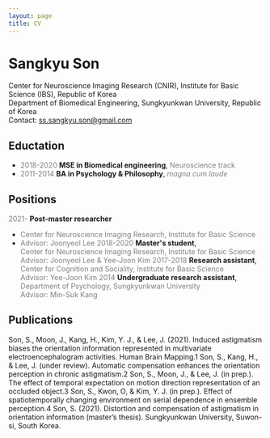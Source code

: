 ```yaml
---
layout: page
title: CV
---
```

# Sangkyu Son
Center for Neuroscience Imaging Research (CNIR), Institute for Basic Science (IBS), Republic of Korea <br>
Department of Biomedical Engineering, Sungkyunkwan University, Republic of Korea<br>
Contact: <ss.sangkyu.son@gmail.com>

## Eductation
-  <span style="color:gray">2018-2020</span> **MSE in Biomedical engineering**, <span style="color:gray">Neuroscience track</span>
-  <span style="color:gray">2011-2014</span> **BA in Psychology & Philosophy**, <span style="color:gray">*magna cum laude*</span>

## Positions
<span style="color:gray">2021-</span> **Post-master researcher**
- <span style="color:gray">Center for Neuroscience Imaging Research, Institute for Basic Science</span>
- <span style="color:gray">Advisor: Joonyeol Lee</span>
<span style="color:gray">2018-2020</span> **Master's student**, <br> <span style="color:gray">Center for Neuroscience Imaging Research, Institute for Basic Science</span> <br> <span style="color:gray">Advisor: Joonyeol Lee & Yee-Joon Kim</span>
<span style="color:gray">2017-2018</span> **Research assistant**, <br> <span style="color:gray">Center for Cognition and Sociality, Institute for Basic Science</span> <br> <span style="color:gray">Advisor: Yee-Joon Kim</span>
<span style="color:gray">2014</span> **Undergraduate research assistant**, <br> <span style="color:gray">Department of Psychology, Sungkyunkwan University</span> <br> <span style="color:gray">Advisor: Min-Suk Kang</span>

## Publications

Son, S., Moon, J., Kang, H., Kim, Y. J., & Lee, J. (2021). Induced astigmatism biases the orientation information represented in multivariate electroencephalogram activities. Human Brain Mapping.1 
Son, S., Kang, H., & Lee, J. (under review). Automatic compensation enhances the orientation perception in chronic astigmatism.2
Son, S., Moon, J., & Lee, J. (in prep.). The effect of temporal expectation on motion direction representation of an occluded object.3
Son, S., Kwon, O, & Kim, Y. J. (in prep.). Effect of spatiotemporally changing environment on serial dependence in ensemble perception.4
Son, S. (2021). Distortion and compensation of astigmatism in orientation information (master’s thesis). Sungkyunkwan University, Suwon-si, South Korea.
